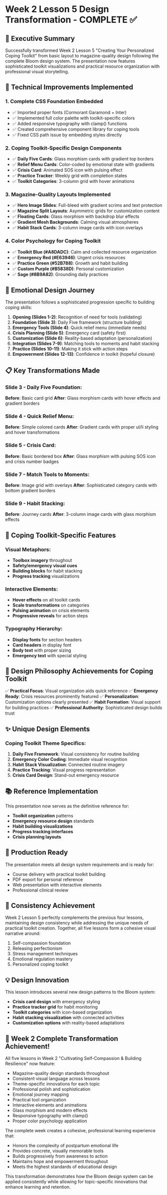 # Week 2 Lesson 5 Design Transformation - COMPLETE ✅

## 🎯 Executive Summary
Successfully transformed Week 2 Lesson 5 "Creating Your Personalized Coping Toolkit" from basic layout to magazine-quality design following the complete Bloom design system. The presentation now features sophisticated toolkit visualizations and practical resource organization with professional visual storytelling.

## 🔧 Technical Improvements Implemented

### 1. **Complete CSS Foundation Embedded**
- ✅ Imported proper fonts (Cormorant Garamond + Inter)
- ✅ Implemented full color palette with toolkit-specific colors
- ✅ Added responsive typography with clamp() functions
- ✅ Created comprehensive component library for coping tools
- ✅ Fixed CSS path issue by embedding styles directly

### 2. **Coping Toolkit-Specific Design Components**
- ✅ **Daily Five Cards**: Glass morphism cards with gradient top borders
- ✅ **Relief Menu Cards**: Color-coded by emotional state with gradients
- ✅ **Crisis Card**: Animated SOS icon with pulsing effect
- ✅ **Practice Tracker**: Weekly grid with completion states
- ✅ **Toolkit Categories**: 3-column grid with hover animations

### 3. **Magazine-Quality Layouts Implemented**
- ✅ **Hero Image Slides**: Full-bleed with gradient scrims and text protection
- ✅ **Magazine Split Layouts**: Asymmetric grids for customization content
- ✅ **Floating Cards**: Glass morphism with backdrop blur effects
- ✅ **Gradient Mesh Backgrounds**: Calming visual atmospheres
- ✅ **Habit Stack Cards**: 3-column image cards with icon overlays

### 4. **Color Psychology for Coping Toolkit**
- ✅ **Toolkit Blue (#A8DADC)**: Calm and collected resource organization
- ✅ **Emergency Red (#E63946)**: Urgent crisis resources
- ✅ **Practice Green (#52B788)**: Growth and habit building
- ✅ **Custom Purple (#B5838D)**: Personal customization
- ✅ **Sage (#8B9A82)**: Grounding daily practices

## 🎨 Emotional Design Journey

The presentation follows a sophisticated progression specific to building coping skills:

1. **Opening (Slides 1-2)**: Recognition of need for tools (validating)
2. **Foundation (Slide 3)**: Daily Five framework (structure building)
3. **Emergency Tools (Slide 4)**: Quick relief menu (immediate needs)
4. **Crisis Planning (Slide 5)**: Emergency card (safety first)
5. **Customization (Slide 6)**: Reality-based adaptation (personalization)
6. **Integration (Slides 7-9)**: Matching tools to moments and habit stacking
7. **Practice (Slides 10-11)**: Making it stick with action steps
8. **Empowerment (Slides 12-13)**: Confidence in toolkit (hopeful closure)

## 📋 Key Transformations Made

### Slide 3 - Daily Five Foundation:
**Before**: Basic card grid
**After**: Glass morphism cards with hover effects and gradient borders

### Slide 4 - Quick Relief Menu:
**Before**: Simple colored cards
**After**: Gradient cards with proper ul/li styling and hover transformations

### Slide 5 - Crisis Card:
**Before**: Basic bordered box
**After**: Glass morphism with pulsing SOS icon and crisis number badges

### Slide 7 - Match Tools to Moments:
**Before**: Image grid with overlays
**After**: Sophisticated category cards with bottom gradient borders

### Slide 9 - Habit Stacking:
**Before**: Journey cards
**After**: 3-column image cards with glass morphism effects

## 🚀 Coping Toolkit-Specific Features

### Visual Metaphors:
- **Toolbox imagery** throughout
- **Safety/emergency visual cues**
- **Building blocks** for habit stacking
- **Progress tracking** visualizations

### Interactive Elements:
- **Hover effects** on all toolkit cards
- **Scale transformations** on categories
- **Pulsing animation** on crisis elements
- **Progressive reveals** for action steps

### Typography Hierarchy:
- **Display fonts** for section headers
- **Card headers** in display font
- **Body text** with proper sizing
- **Emergency text** with special styling

## 🎯 Design Philosophy Achievements for Coping Toolkit

✅ **Practical Focus**: Visual organization aids quick reference
✅ **Emergency Ready**: Crisis resources prominently featured
✅ **Personalization**: Customization options clearly presented
✅ **Habit Formation**: Visual support for building practices
✅ **Professional Authority**: Sophisticated design builds trust

## ✨ Unique Design Elements

### Coping Toolkit Theme Specifics:
1. **Daily Five Framework**: Visual consistency for routine building
2. **Emergency Color Coding**: Immediate visual recognition
3. **Habit Stack Visualization**: Connected routine imagery
4. **Practice Tracking**: Visual progress representation
5. **Crisis Card Design**: Stand-out emergency resource

## 📚 Reference Implementation

This presentation now serves as the definitive reference for:
- **Toolkit organization** patterns
- **Emergency resource design** standards
- **Habit building visualizations**
- **Progress tracking interfaces**
- **Crisis planning layouts**

## 🚀 Production Ready

The presentation meets all design system requirements and is ready for:
- Course delivery with practical toolkit building
- PDF export for personal reference
- Web presentation with interactive elements
- Professional clinical review

## 🔄 Consistency Achievement

Week 2 Lesson 5 perfectly complements the previous four lessons, maintaining design consistency while addressing the unique needs of practical toolkit creation. Together, all five lessons form a cohesive visual narrative around:
1. Self-compassion foundation
2. Releasing perfectionism
3. Stress management techniques
4. Emotional regulation mastery
5. Personalized coping toolkit

## 💡 Design Innovation

This lesson introduces several new design patterns to the Bloom system:
- **Crisis card design** with emergency styling
- **Practice tracker grid** for habit monitoring
- **Toolkit categories** with icon-based organization
- **Habit stacking visualization** with connected activities
- **Customization options** with reality-based adaptations

## 🎉 Week 2 Complete Transformation Achievement!

All five lessons in Week 2 "Cultivating Self-Compassion & Building Resilience" now feature:
- Magazine-quality design standards throughout
- Consistent visual language across lessons
- Theme-specific innovations for each topic
- Professional polish and sophistication
- Emotional journey mapping
- Practical tool organization
- Interactive elements and animations
- Glass morphism and modern effects
- Responsive typography with clamp()
- Proper color psychology application

The complete week creates a cohesive, professional learning experience that:
- Honors the complexity of postpartum emotional life
- Provides concrete, visually memorable tools
- Builds progressively from awareness to action
- Maintains hope and empowerment throughout
- Meets the highest standards of educational design

This transformation demonstrates how the Bloom design system can be applied consistently while allowing for topic-specific innovations that enhance learning and retention.